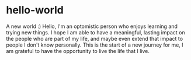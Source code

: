 # hello-world
A new world :) 
Hello, I'm an optomistic person who enjoys learning and trying new things.  I hope I am able to have a meaningful, lasting impact on the people who are part of my life, and maybe even extend that impact to people I don't know personally. This is the start of a new journey for me, I am grateful to have the opportunity to live the life that I live. 
